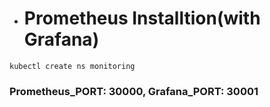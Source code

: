 + # Prometheus Installtion(with Grafana)
```
kubectl create ns monitoring
```

### Prometheus_PORT: 30000, Grafana_PORT: 30001
